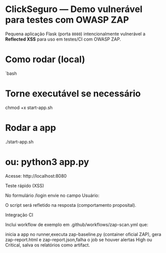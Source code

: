 # ClickSeguro — Demo vulnerável para testes com OWASP ZAP

Pequena aplicação Flask (porta `8080`) intencionalmente vulnerável a **Reflected XSS** para uso em testes/CI com OWASP ZAP.

# Como rodar (local)
`bash
# Torne executável se necessário
chmod +x start-app.sh

# Rodar a app
./start-app.sh
# ou: python3 app.py
Acesse: http://localhost:8080

Teste rápido (XSS)

No formulário /login envie no campo Usuário:

<script>alert('XSS')</script>


O script será refletido na resposta (comportamento proposital).

Integração CI

Inclui workflow de exemplo em .github/workflows/zap-scan.yml que:

inicia a app no runner,executa zap-baseline.py (container oficial ZAP), gera zap-report.html e zap-report.json,falha o job se houver alertas High ou Critical, salva os relatórios como artifact.
